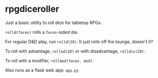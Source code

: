 # rpgdiceroller

Just a basic utility to roll dice for tabletop RPGs.

`rolld(faces)` rolls a `faces`-sided die.

For regular D&D play, run `rolld(20)`. It just rolls off the tounge, doesn't it?

To roll with advantage, `rollad(20)` or with disadvantage, `rolldis(20)`.

To roll with a modifier, `rollmod(faces, mod)`.

Also runs as a flask web app: `app.py`